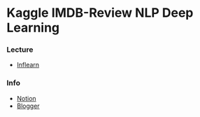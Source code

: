 # Kaggle IMDB-Review NLP Deep Learning

### Lecture
- [Inflearn](https://www.inflearn.com/course/nlp-imdb-%ED%8C%8C%EC%9D%B4%EC%8D%AC-%EC%9E%90%EC%97%B0%EC%96%B4-%EC%B2%98%EB%A6%AC/dashboard)

### Info
- [Notion](https://www.notion.so/d40ed6b20e644de8a95c7978c83adf16?v=2e18eaec117741f1a377c8962dc55276)
- [Blogger](https://daily-archive.blogspot.com/)

